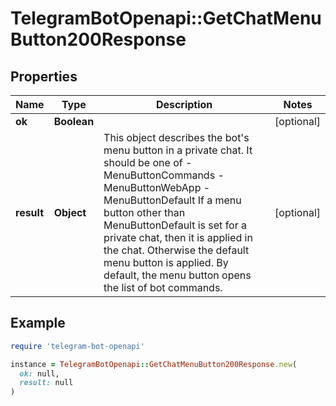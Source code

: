 # TelegramBotOpenapi::GetChatMenuButton200Response

## Properties

| Name | Type | Description | Notes |
| ---- | ---- | ----------- | ----- |
| **ok** | **Boolean** |  | [optional] |
| **result** | **Object** | This object describes the bot&#39;s menu button in a private chat. It should be one of - MenuButtonCommands - MenuButtonWebApp - MenuButtonDefault If a menu button other than MenuButtonDefault is set for a private chat, then it is applied in the chat. Otherwise the default menu button is applied. By default, the menu button opens the list of bot commands. | [optional] |

## Example

```ruby
require 'telegram-bot-openapi'

instance = TelegramBotOpenapi::GetChatMenuButton200Response.new(
  ok: null,
  result: null
)
```

